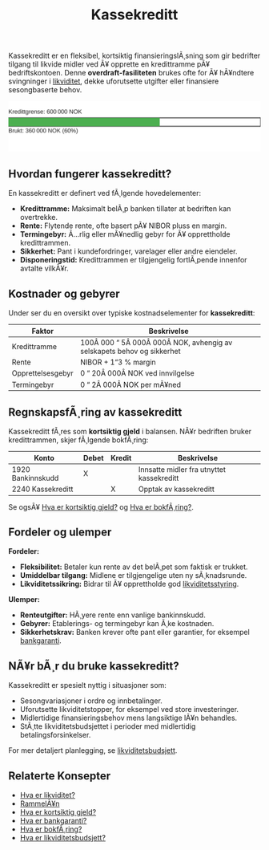 ﻿---
title: "Kassekreditt"
meta_title: "Kassekreditt"
meta_description: 'Kassekreditt er en fleksibel, kortsiktig finansieringslÃ¸sning som gir bedrifter tilgang til likvide midler ved Ã¥ opprette en kredittramme pÃ¥ bedriftskontoen....'
slug: kassekreditt
type: blog
layout: pages/single
---

Kassekreditt er en fleksibel, kortsiktig finansieringslÃ¸sning som gir bedrifter tilgang til likvide midler ved Ã¥ opprette en kredittramme pÃ¥ bedriftskontoen. Denne **overdraft-fasiliteten** brukes ofte for Ã¥ hÃ¥ndtere svingninger i [likviditet](/blogs/regnskap/hva-er-likviditet "Hva er Likviditet? Komplett Guide til Likviditet og Likviditetsstyring"), dekke uforutsette utgifter eller finansiere sesongbaserte behov.

![Illustrasjon av kassekreditt](kassekreditt-utilization.svg)

## Hvordan fungerer kassekreditt?

En kassekreditt er definert ved fÃ¸lgende hovedelementer:

* **Kredittramme:** Maksimalt belÃ¸p banken tillater at bedriften kan overtrekke.
* **Rente:** Flytende rente, ofte basert pÃ¥ NIBOR pluss en margin.
* **Termingebyr:** Ã…rlig eller mÃ¥nedlig gebyr for Ã¥ opprettholde kredittrammen.
* **Sikkerhet:** Pant i kundefordringer, varelager eller andre eiendeler.
* **Disponeringstid:** Kredittrammen er tilgjengelig fortlÃ¸pende innenfor avtalte vilkÃ¥r.

## Kostnader og gebyrer

Under ser du en oversikt over typiske kostnadselementer for **kassekreditt**:

| **Faktor**          | **Beskrivelse**                                                |
|---------------------|----------------------------------------------------------------|
| Kredittramme        | 100Â 000 “ 5Â 000Â 000Â NOK, avhengig av selskapets behov og sikkerhet |
| Rente               | NIBOR + 1“3 % margin                                            |
| Opprettelsesgebyr   | 0 “ 20Â 000Â NOK ved innvilgelse                                  |
| Termingebyr         | 0 “ 2Â 000Â NOK per mÃ¥ned                                        |

## RegnskapsfÃ¸ring av kassekreditt

Kassekreditt fÃ¸res som **kortsiktig gjeld** i balansen. NÃ¥r bedriften bruker kredittrammen, skjer fÃ¸lgende bokfÃ¸ring:

| **Konto**                 | **Debet** | **Kredit** | **Beskrivelse**                           |
|---------------------------|-----------|------------|-------------------------------------------|
| 1920 Bankinnskudd         | X         |            | Innsatte midler fra utnyttet kassekreditt |
| 2240 Kassekreditt         |           | X          | Opptak av kassekreditt                    |

Se ogsÃ¥ [Hva er kortsiktig gjeld?](/blogs/regnskap/kortsiktig-gjeld "Hva er Kortsiktig Gjeld? Komplett Guide til Gjeldskategorier") og [Hva er bokfÃ¸ring?](/blogs/regnskap/hva-er-bokforing "Hva er BokfÃ¸ring? Komplett Guide til RegnskapsfÃ¸ring og BokfÃ¸ringsregler").

## Fordeler og ulemper

**Fordeler:**

* **Fleksibilitet:** Betaler kun rente av det belÃ¸pet som faktisk er trukket.
* **Umiddelbar tilgang:** Midlene er tilgjengelige uten ny sÃ¸knadsrunde.
* **Likviditetssikring:** Bidrar til Ã¥ opprettholde god [likviditetsstyring](/blogs/regnskap/hva-er-likviditetsstyring "Hva er Likviditetsstyring? Komplett Guide til Likviditetsstyring").

**Ulemper:**

* **Renteutgifter:** HÃ¸yere rente enn vanlige bankinnskudd.
* **Gebyrer:** Etablerings- og termingebyr kan Ã¸ke kostnaden.
* **Sikkerhetskrav:** Banken krever ofte pant eller garantier, for eksempel [bankgaranti](/blogs/regnskap/bankgaranti "Bankgaranti - Guide til Sikkerhetsstillelse").

## NÃ¥r bÃ¸r du bruke kassekreditt?

Kassekreditt er spesielt nyttig i situasjoner som:

* Sesongvariasjoner i ordre og innbetalinger.
* Uforutsette likviditetstopper, for eksempel ved store investeringer.
* Midlertidige finansieringsbehov mens langsiktige lÃ¥n behandles.
* StÃ¸tte likviditetsbudsjettet i perioder med midlertidig betalingsforsinkelser.

For mer detaljert planlegging, se [likviditetsbudsjett](/blogs/regnskap/likviditetsbudsjett "Likviditetsbudsjett - Slik lager du et nÃ¸yaktig likviditetsregnskap").

## Relaterte Konsepter

* [Hva er likviditet?](/blogs/regnskap/hva-er-likviditet "Hva er Likviditet? Komplett Guide til Likviditet og Likviditetsstyring")
* [RammelÃ¥n](/blogs/regnskap/rammelan "RammelÃ¥n: Fleksibelt rammefinansiering for Norske Bedrifter")
* [Hva er kortsiktig gjeld?](/blogs/regnskap/kortsiktig-gjeld "Hva er Kortsiktig Gjeld? Komplett Guide til Gjeldskategorier")
* [Hva er bankgaranti?](/blogs/regnskap/bankgaranti "Bankgaranti - Guide til Sikkerhetsstillelse")
* [Hva er bokfÃ¸ring?](/blogs/regnskap/hva-er-bokforing "Hva er BokfÃ¸ring? Komplett Guide til RegnskapsfÃ¸ring og BokfÃ¸ringsregler")
* [Hva er likviditetsbudsjett?](/blogs/regnskap/likviditetsbudsjett "Likviditetsbudsjett - Slik lager du et nÃ¸yaktig likviditetsregnskap")


